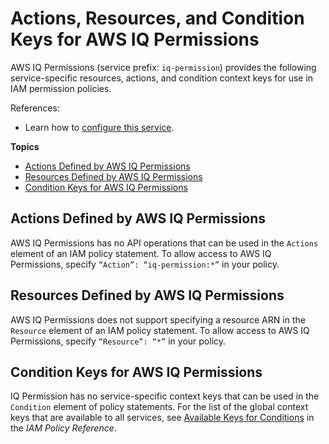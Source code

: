 # Actions, Resources, and Condition Keys for AWS IQ Permissions<a name="list_awsiqpermissions"></a>

AWS IQ Permissions \(service prefix: `iq-permission`\) provides the following service\-specific resources, actions, and condition context keys for use in IAM permission policies\.

References:
+ Learn how to [configure this service](https://docs.aws.amazon.com/aws-iq/)\.

**Topics**
+ [Actions Defined by AWS IQ Permissions](#awsiqpermissions-actions-as-permissions)
+ [Resources Defined by AWS IQ Permissions](#awsiqpermissions-resources-for-iam-policies)
+ [Condition Keys for AWS IQ Permissions](#awsiqpermissions-policy-keys)

## Actions Defined by AWS IQ Permissions<a name="awsiqpermissions-actions-as-permissions"></a>

AWS IQ Permissions has no API operations that can be used in the `Actions` element of an IAM policy statement\. To allow access to AWS IQ Permissions, specify `“Action”: “iq-permission:*”` in your policy\.

## Resources Defined by AWS IQ Permissions<a name="awsiqpermissions-resources-for-iam-policies"></a>

AWS IQ Permissions does not support specifying a resource ARN in the `Resource` element of an IAM policy statement\. To allow access to AWS IQ Permissions, specify `“Resource”: “*”` in your policy\.

## Condition Keys for AWS IQ Permissions<a name="awsiqpermissions-policy-keys"></a>

IQ Permission has no service\-specific context keys that can be used in the `Condition` element of policy statements\. For the list of the global context keys that are available to all services, see [Available Keys for Conditions](reference_policies_condition-keys.html#AvailableKeys) in the *IAM Policy Reference*\.